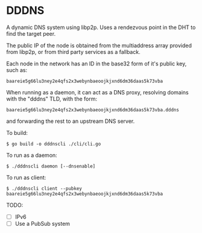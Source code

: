 # DDDNS

A dynamic DNS system using libp2p. Uses a rendezvous point in the DHT to find the target peer.

The public IP of the node is obtained from the multiaddress array provided from libp2p, or from third party services as a fallback.

Each node in the network has an ID in the base32 form of it's public key, such as:

`baareie5g66lu3ney2e4qfs2x3webynbaeoojkjxnd6dm36daas5k73vba`

When running as a daemon, it can act as a DNS proxy, resolving domains with the "dddns" TLD, with the form:

`baareie5g66lu3ney2e4qfs2x3webynbaeoojkjxnd6dm36daas5k73vba.dddns`

and forwarding the rest to an upstream DNS server.

To build:

`$ go build -o dddnscli ./cli/cli.go`

To run as a daemon:

`$ ./dddnscli daemon [--dnsenable]`

To run as client:

`$ ./dddnscli client --pubkey baareie5g66lu3ney2e4qfs2x3webynbaeoojkjxnd6dm36daas5k73vba`

TODO:

- [ ] IPv6
- [ ] Use a PubSub system
